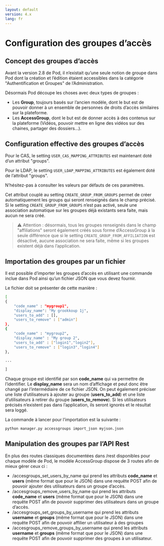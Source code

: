 ```yaml
---
layout: default
version: 4.x
lang: fr
---
```


# Configuration des groupes d’accès

## Concept des groupes d’accès

Avant la version 2.8 de Pod, il n’existait qu’une seule notion de groupe dans Pod dont la création et l’édition étaient accessibles dans la catégorie "Authentification et Groupes" de l’Administration.

Désormais Pod découpe les choses avec deux types de groupes :

- Les **Group**, toujours basés sur l’ancien modèle, dont le but est de pouvoir donner à un ensemble de personnes de droits d’accès similaires sur la plateforme.
- Les **AccessGroup**, dont le but est de donner accès à des contenus sur la plateforme (Vidéos, pouvoir mettre en ligne des vidéos sur des chaines, partager des dossiers...).

## Configuration effective des groupes d’accès

Pour le CAS, le setting `USER_CAS_MAPPING_ATTRIBUTES` est maintenant doté d’un attribut "groups".

Pour le LDAP, le setting `USER_LDAP_MAPPING_ATTRIBUTES` est également doté de l’attribut "groups".

N’hésitez-pas à consulter les valeurs par défauts de ces paramètres.

Cet attribut couplé au setting `CREATE_GROUP_FROM_GROUPS` permet de créer automatiquement les groups qui seront renseignés dans le champ précisé. Si le setting `CREATE_GROUP_FROM_GROUPS` n’est pas activé, seule une association automatique sur les groupes déjà existants sera faite, mais aucun ne sera créé.

> ⚠️ Attention : désormais, tous les groupes renseignés dans le champ "affiliations" seront également créés sous forme d’AccessGroup à la seule différence que si le setting `CREATE_GROUP_FROM_AFFILIATION` est désactivé, aucune association ne sera faite, même si les groupes existent déjà dans l’application.

## Importation des groupes par un fichier

Il est possible d’importer les groupes d’accès en utilisant une commande inclue dans Pod ainsi qu’un fichier JSON que vous devez fournir.

Le fichier doit se présenter de cette manière :

```bash
[
{
    "code_name" : "mygroup1",
    "display_name": "My grookkoup 1j",
    "users_to_add" : [],
    "users_to_remove" : ["admin"]
},
{
    "code_name" : "mygroup2",
    "display_name" : "My group 2",
    "users_to_add" : ["login1","login2"],
    "users_to_remove" : ["login3","login4"]
},

...

]
```

Chaque groupe est identifié par son **code_name** qui va permettre de l’identifier. Le **display_name** sera un nom d’affichage et peut donc être changé par l’intermédiaire de ce fichier JSON. On peut également préciser une liste d’utilisateurs à ajouter au groupe (**users_to_add**) et une liste d’utilisateurs à retirer du groupe (**users_to_remove**). Si les utilisateurs précisés n’existent pas dans l’application, ils seront ignorés et le résultat sera loggé.

La commande à lancer pour l’importation est la suivante :

```bash
python manager.py accessgroups import_json myjson.json
```

## Manipulation des groupes par l’API Rest

En plus des routes classiques documentées dans /rest disponibles pour chaque modèle de Pod, le modèle AccessGroup dispose de 3 routes afin de mieux gérer ceux ci :

- /accesgroups_set_users_by_name qui prend les attributs **code_name** et **users** (même format que pour le JSON) dans une requête POST afin de pouvoir ajouter des utilisateurs dans un groupe d’accès.
- /accesgroups_remove_users_by_name qui prend les attributs **code_name** et **users** (même format que pour le JSON) dans une requête POST afin de pouvoir supprimer des utilisateurs dans un groupe d’accès.
- /accesgroups_set_groups_by_username qui prend les attributs **username** et **groups** (même format que pour le JSON) dans une requête POST afin de pouvoir affilier un utilisateur à des groupes
- /accesgroups_remove_groups_by_username qui prend les attributs **username** et **groups** (même format que pour le JSON) dans une requête POST afin de pouvoir supprimer des groupes à un utilisateur.
